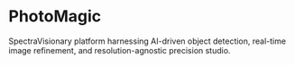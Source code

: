 # PhotoMagic
SpectraVisionary platform harnessing AI-driven object detection, real-time image refinement, and resolution-agnostic precision studio.
